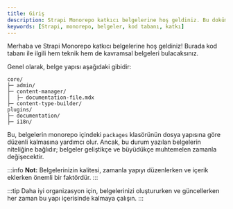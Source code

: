 ```yaml
---
title: Giriş
description: Strapi Monorepo katkıcı belgelerine hoş geldiniz. Bu dokümanda, kod tabanıyla ilgili teknik ve kavramsal bilgilere erişim sağlayabilirsiniz.
keywords: [Strapi, monorepo, belgeler, kod tabanı, katkı]
---
```


Merhaba ve Strapi Monorepo katkıcı belgelerine hoş geldiniz! Burada kod tabanı ile ilgili hem teknik hem de kavramsal belgeleri bulacaksınız.

Genel olarak, belge yapısı aşağıdaki gibidir:

```shell
core/
├─ admin/
├─ content-manager/
│  ├─ documentation-file.mdx
├─ content-type-builder/
plugins/
├─ documentation/
├─ i18n/
```

Bu, belgelerin monorepo içindeki `packages` klasörünün dosya yapısına göre düzenli kalmasına yardımcı olur. Ancak, bu durum yazılan belgelerin niteliğine bağlıdır; belgeler geliştikçe ve büyüdükçe muhtemelen zamanla değişecektir.

:::info
**Not:** Belgelerinizin kalitesi, zamanla yapıyı düzenlerken ve içerik eklerken önemli bir faktördür. 
:::

:::tip
Daha iyi organizasyon için, belgelerinizi oluştururken ve güncellerken her zaman bu yapı içerisinde kalmaya çalışın.
:::